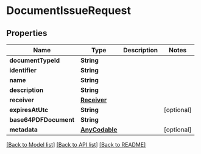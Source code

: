 # DocumentIssueRequest

## Properties
Name | Type | Description | Notes
------------ | ------------- | ------------- | -------------
**documentTypeId** | **String** |  | 
**identifier** | **String** |  | 
**name** | **String** |  | 
**description** | **String** |  | 
**receiver** | [**Receiver**](Receiver.md) |  | 
**expiresAtUtc** | **String** |  | [optional] 
**base64PDFDocument** | **String** |  | 
**metadata** | [**AnyCodable**](.md) |  | [optional] 

[[Back to Model list]](../README.md#documentation-for-models) [[Back to API list]](../README.md#documentation-for-api-endpoints) [[Back to README]](../README.md)


